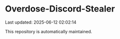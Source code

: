 # Overdose-Discord-Stealer

Last updated: 2025-06-12 02:02:14

This repository is automatically maintained.
